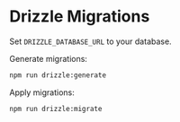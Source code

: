 # Drizzle Migrations

Set `DRIZZLE_DATABASE_URL` to your database.

Generate migrations:
```bash
npm run drizzle:generate
```

Apply migrations:
```bash
npm run drizzle:migrate
```
